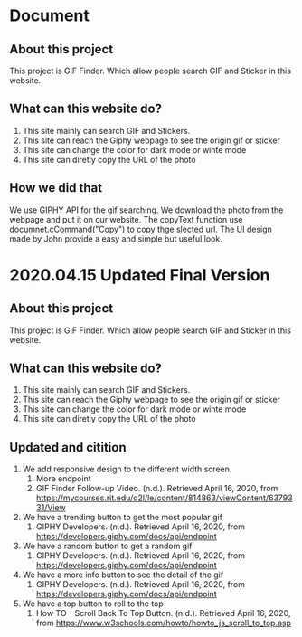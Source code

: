 # Document
## About this project
This project is GIF Finder. Which allow people search GIF and Sticker in this website.
## What can this website do?
1. This site mainly can search GIF and Stickers.
2. This site can reach the Giphy webpage to see the origin gif or sticker
3. This site can change the color for dark mode or wihte mode
4. This site can diretly copy the URL of the photo
## How we did that
We use GIPHY API for the gif searching. We download the photo from the webpage and put it on our website. The copyText function use documnet.cCommand("Copy") to copy thge slected url. The UI design made by John provide a easy and simple but useful look.



# 2020.04.15 Updated Final Version
## About this project
This project is GIF Finder. Which allow people search GIF and Sticker in this website.
## What can this website do?
1. This site mainly can search GIF and Stickers.
2. This site can reach the Giphy webpage to see the origin gif or sticker
3. This site can change the color for dark mode or wihte mode
4. This site can diretly copy the URL of the photo
## Updated and citition
1. We add responsive design to the different width screen.
   1. More endpoint
   2. GIF Finder Follow-up Video. (n.d.). Retrieved April 16, 2020, from https://mycourses.rit.edu/d2l/le/content/814863/viewContent/6379331/View
2. We have a trending button to get the most popular gif
   1. GIPHY Developers. (n.d.). Retrieved April 16, 2020, from https://developers.giphy.com/docs/api/endpoint
3. We have a random button to get a random gif
   1. GIPHY Developers. (n.d.). Retrieved April 16, 2020, from https://developers.giphy.com/docs/api/endpoint
4. We have a more info button to see the detail of the gif
   1. GIPHY Developers. (n.d.). Retrieved April 16, 2020, from https://developers.giphy.com/docs/api/endpoint
5. We have a top button to roll to the top
   1. How TO - Scroll Back To Top Button. (n.d.). Retrieved April 16, 2020, from https://www.w3schools.com/howto/howto_js_scroll_to_top.asp